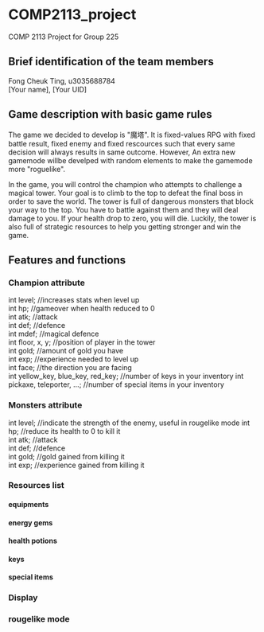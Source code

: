 # COMP2113_project
COMP 2113 Project for Group 225

## Brief identification of the team members

Fong Cheuk Ting, u3035688784  
[Your name], [Your UID]

## Game description with basic game rules

The game we decided to develop is "魔塔". It is fixed-values RPG with fixed battle result, fixed enemy and fixed rescources such that every same decision will always results in same outcome. However, An extra new gamemode willbe develped with random elements to make the gamemode more "roguelike".

In the game, you will control the champion who attempts to challenge a magical tower. Your goal is to climb to the top to defeat the final boss in order to save the world. The tower is full of dangerous monsters that block your way to the top. You have to battle against them and they will deal damage to you. If your health drop to zero, you will die. Luckily, the tower is also full of strategic resources to help you getting stronger and win the game.

## Features and functions
### Champion attribute
int level; //increases stats when level up  
int hp; //gameover when health reduced to 0  
int atk; //attack  
int def; //defence  
int mdef; //magical defence  
int floor, x, y; //position of player in the tower  
int gold; //amount of gold you have  
int exp; //experience needed to level up  
int face; //the direction you are facing  
int yellow_key, blue_key, red_key; //number of keys in your inventory
int pickaxe, teleporter, ...; //number of special items in your inventory  
### Monsters attribute
int level; //indicate the strength of the enemy, useful in rougelike mode
int hp; //reduce its health to 0 to kill it  
int atk; //attack  
int def; //defence  
int gold; //gold gained from killing it  
int exp; //experience gained from killing it  

### Resources list
#### equipments
#### energy gems
#### health potions
#### keys
#### special items
### Display
### rougelike mode
